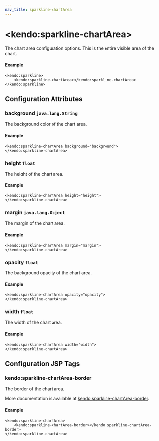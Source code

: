```yaml
---
nav_title: sparkline-chartArea
---
```


# \<kendo:sparkline-chartArea\>

The chart area configuration options.
This is the entire visible area of the chart.

#### Example
    <kendo:sparkline>
        <kendo:sparkline-chartArea></kendo:sparkline-chartArea>
    </kendo:sparkline>

## Configuration Attributes

### background `java.lang.String`

The background color of the chart area.

#### Example
    <kendo:sparkline-chartArea background="background">
    </kendo:sparkline-chartArea>

### height `float`

The height of the chart area.

#### Example
    <kendo:sparkline-chartArea height="height">
    </kendo:sparkline-chartArea>

### margin `java.lang.Object`

The margin of the chart area.

#### Example
    <kendo:sparkline-chartArea margin="margin">
    </kendo:sparkline-chartArea>

### opacity `float`

The background opacity of the chart area.

#### Example
    <kendo:sparkline-chartArea opacity="opacity">
    </kendo:sparkline-chartArea>

### width `float`

The width of the chart area.

#### Example
    <kendo:sparkline-chartArea width="width">
    </kendo:sparkline-chartArea>


##  Configuration JSP Tags

### kendo:sparkline-chartArea-border

The border of the chart area.

More documentation is available at [kendo:sparkline-chartArea-border](/api/wrappers/jsp/sparkline/chartarea-border).

#### Example

    <kendo:sparkline-chartArea>
        <kendo:sparkline-chartArea-border></kendo:sparkline-chartArea-border>
    </kendo:sparkline-chartArea>

